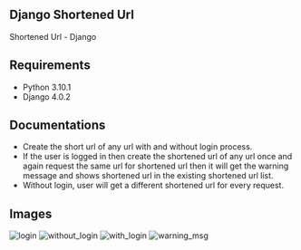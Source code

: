 
## Django Shortened Url
Shortened Url - Django

## Requirements
- Python 3.10.1
- Django 4.0.2

## Documentations
- Create the short url of any url with and without login process.
- If the user is logged in then create the shortened url of any url once and again request the same url for shortened url then it will get the warning message and shows shortened url in the existing shortened url list.
- Without login, user will get a different shortened url for every request.

## Images
![login](https://user-images.githubusercontent.com/98611387/162467843-905a3908-e671-4196-b957-589d41ed92a9.png)
![without_login](https://user-images.githubusercontent.com/98611387/162469913-35fc73e1-f21d-4fbd-9a47-63ae542826f1.png)
![with_login](https://user-images.githubusercontent.com/98611387/162469885-1be5d765-43f8-41a9-9150-737d72f8e9c9.png)
![warning_msg](https://user-images.githubusercontent.com/98611387/162469966-98a5f5dd-dea6-456b-8eba-644e09c7d688.png)
